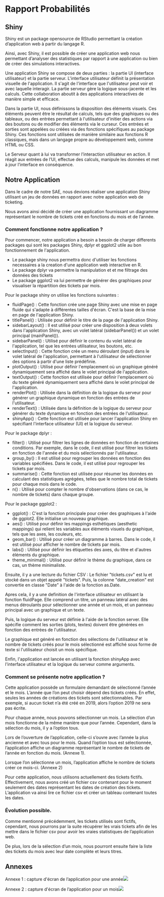 # Rapport Probabilités

## Shiny
    

Shiny est un package opensource de RStudio permettant la création d’application web à partir du langage R.

Ainsi, avec Shiny, il est possible de créer une application web nous permettant d’analyser des statistiques par rapport à une application ou bien de créer des simulations interactives.

Une application Shiny se compose de deux parties : la partie UI (interface utilisateur) et la partie serveur. L'interface utilisateur définit la présentation visuelle de l'application. Il s'agit de l'interface que l'utilisateur peut voir et avec laquelle interagir. La partie serveur gère la logique sous-jacente et les calculs. Cette collaboration aboutit à des applications interactives de manière simple et efficace.

Dans la partie UI, nous définissons la disposition des éléments visuels. Ces éléments peuvent être le résultat de calculs, tels que des graphiques ou des tableaux, ou des entrées permettant à l'utilisateur d'initier des actions via des boutons ou de modifier des éléments via le curseur. Ces entrées et sorties sont appelées ou créées via des fonctions spécifiques au package Shiny. Ces fonctions sont utilisées de manière similaire aux fonctions R classiques, mais dans un langage propre au développement web, comme HTML ou CSS.

Le Serveur quant à lui va transformer l’interaction utilisateur en action. Il réagit aux entrées de l’UI, effectue des calculs, manipule les données et met à jour l’interface en conséquence.

## Notre Application

Dans le cadre de notre SAE, nous devions réaliser une application Shiny utilisant un jeu de données en rapport avec notre application web de ticketing.

Nous avons ainsi décidé de créer une application fournissant un diagramme représentant le nombre de tickets créé en fonctions du mois et de l’année.

### Comment fonctionne notre application ?

Pour commencer, notre application a besoin a besoin de charger differents packages qui sont les packages Shiny, dplyr et ggplot2 utile au bon fonctionnement de l'application.
- Le package shiny nous permettra donc d'utiliser les fonctions necessaires a la creation d'une application web interactive en R.
- Le package dplyr va permettre la manipulation et et me filtrage des données des tickets
- Le package ggplot2 va lui permettre de générer des graphiques pour visualiser la répartition des tickets par mois.

Pour le package shiny on utilise les fonctions suivantes :
- fluidPage() : Cette fonction crée une page Shiny avec une mise en page fluide qui s'adapte à différentes tailles d'écran. C'est la base de la mise en page de l'application Shiny.
- titlePanel() : Utilisée pour définir le titre de la page de l'application Shiny.
- sidebarLayout() : Il est utilisé pour créer une disposition à deux volets dans l'application Shiny, avec un volet latéral (sidebarPanel()) et un volet principal (mainPanel()).
- sidebarPanel() : Utilisé pour définir le contenu du volet latéral de l'application, tel que les entrées utilisateur, les boutons, etc.
- selectInput() : Cette fonction crée un menu déroulant (input) dans le volet latéral de l'application, permettant à l'utilisateur de sélectionner des options à partir d'une liste prédéfinie.
- plotOutput() : Utilisé pour définir l'emplacement où un graphique généré dynamiquement sera affiché dans le volet principal de l'application.
- textOutput() : Cette fonction est utilisée pour définir l'emplacement où du texte généré dynamiquement sera affiché dans le volet principal de l'application.
- renderPlot() : Utilisée dans la définition de la logique du serveur pour générer un graphique dynamique en fonction des entrées de l'utilisateur.
- renderText() : Utilisée dans la définition de la logique du serveur pour générer du texte dynamique en fonction des entrées de l'utilisateur.
- shinyApp() : Cette fonction est utilisée pour lancer l'application Shiny en spécifiant l'interface utilisateur (UI) et la logique du serveur.

Pour le package dplyr :
- filter() : Utilisé pour filtrer les lignes de données en fonction de certaines conditions. Par exemple, dans le code, il est utilisé pour filtrer les tickets en fonction de l'année et du mois sélectionnés par l'utilisateur.
- group_by() : Il est utilisé pour regrouper les données en fonction des variables spécifiées. Dans le code, il est utilisé pour regrouper les tickets par mois.
- summarise() : Cette fonction est utilisée pour résumer les données en calculant des statistiques agrégées, telles que le nombre total de tickets pour chaque mois dans le code.
- n() : Utilisé pour compter le nombre d'observations (dans ce cas, le nombre de tickets) dans chaque groupe.

Pour le package ggplot2 :
- ggplot() : C'est la fonction principale pour créer des graphiques à l'aide de ggplot2. Elle initialise un nouveau graphique.
- aes() : Utilisé pour définir les mappings esthétiques (aesthetic mappings) qui relient les variables aux éléments visuels du graphique, tels que les axes, les couleurs, etc.
- geom_bar() : Utilisé pour créer un diagramme à barres. Dans le code, il est utilisé pour afficher le nombre de tickets par mois.
- labs() : Utilisé pour définir les étiquettes des axes, du titre et d'autres éléments du graphique.
- theme_minimal() : Utilisé pour définir le thème du graphique, dans ce cas, un thème minimaliste.

Ensuite, il y a une lecture du fichier CSV : Le fichier "tickets.csv" est lu et stocké dans un objet appelé "tickets". Puis, la colonne "date_creation" est convertie en classe "Date" à l'aide de la fonction as.Date.

Apres cela, il y a une definition de l'interface utilisateur en utilisant la fonction fluidPage. 
Elle comprend un titre, un panneau latéral avec des menus déroulants pour sélectionner une année et un mois, et un panneau principal avec un graphique et un texte.

Puis, la logique du serveur est définie à l'aide de la fonction server. Elle spécifie comment les sorties (plots, textes) doivent être générées en fonction des entrées de l'utilisateur.

Le graphique est généré en fonction des sélections de l'utilisateur et le nombre de tickets créés pour le mois sélectionné est affiché sous forme de texte si l'utilisateur choisit un mois spécifique.

Enfin, l'application est lancée en utilisant la fonction shinyApp avec l'interface utilisateur et la logique du serveur comme arguments.

### Comment se présente notre application ?

Cette application possède un formulaire demandant de sélectionné l’année et le mois. L’année que l’on peut choisir dépend des tickets créés. En effet, seules les années de créations des tickets sont sélectionnables. Par exemple, si aucun ticket n’a été créé en 2019, alors l’option 2019 ne sera pas écrite.

Pour chaque année, nous pouvons sélectionner un mois. La sélection d’un mois fonctionne de la même manière que pour l’année. Cependant, dans la sélection du mois, il y a l’option tous.

Lors de l’ouverture de l’application, celle-ci s’ouvre avec l’année la plus ancienne et avec tous pour le mois. Quand l’option tous est sélectionnée, l’application affiche un diagramme représentant le nombre de tickets de l’année en fonction du mois. (Annexe 1).

Lorsque l’on sélectionne un mois, l’application affiche le nombre de tickets créer ce mois-ci. (Annexe 2)

Pour cette application, nous utilisons actuellement des tickets fictifs. Effectivement, nous avons créé un fichier csv contenant pour le moment seulement des dates représentant les dates de création des tickets. L’application va ainsi lire ce fichier csv et créer un tableau contenant toutes les dates.

  

### Évolution possible.

Comme mentionné précédemment, les tickets utilisés sont fictifs, cependant, nous pourrons par la suite récupérer les vrais tickets afin de les mettre dans le fichier csv pour avoir les vraies statistiques de l’application web.

De plus, lors de la sélection d’un mois, nous pourront ensuite faire la liste des tickets du mois avec leur date complète et leurs titres.

  

## Annexes
    
Annexe 1 : capture d'écran de l’application pour une année![](https://lh7-us.googleusercontent.com/6l57iDK48p0JmbiUnTkpEC_ZCU6g1ZNnrBT8cg7YpuLXbUQDdNizV_jzf4J1c2Si73w9LS_PViEl17ZEdXG7-qS19LrHRwjXnCyphjf8DBnP4q4igqkd7PLlsx9dVnVuiNyiVW0ucgH0d0VN4Pri4JY)


Annexe 2 : capture d'écran de l’application pour un mois![](https://lh7-us.googleusercontent.com/EVRWCBPoCjXop5Tlu_G5rgm8BFcFMRpU33N_bixmitzT9Mhfvz0AiBHTc3jfk3dR2gTVIf3lQIwVDXxeOVDJtdj7Fzg7fO_b5UrwsChbHWPyEDi29gSUFuXOf4rcz0bdrXNMJk11qPQMvMgfm2LufqI)
